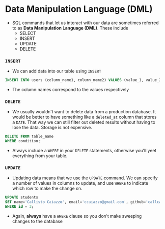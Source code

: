 # Data Manipulation Language (DML)

* SQL commands that let us interact with our data are sometimes referred to as **Data Manipulation Language (DML)**. These include
  * SELECT
  * INSERT
  * UPDATE
  * DELETE

### `INSERT`

* We can add data into our table using `INSERT`

```sql
INSERT INTO users (column_name1, column_name2) VALUES (value_1, value_2);
```

* The column names correspond to the values respectively

### `DELETE`

* We usually wouldn't want to delete data from a production database. It would be better to have something like a `deleted_at` column that stores a `DATE`. That way we can still filter out deleted results without having to lose the data. Storage is not expensive.

```sql
DELETE FROM table_name 
WHERE condition;
```

* Always include a `WHERE` in your `DELETE` statements, otherwise you'll yeet everything from your table.

### `UPDATE`

* Updating data means that we use the `UPDATE` command. We can specify a number of values in columns to update, and use `WHERE` to indicate which row to make the change on.

```sql
UPDATE students
SET name='Callisto Caiazzo', email='ccaiazzo@gmail.com', github='callcazz'
WHERE id = 3;
```

* Again, **always** have a `WHERE` clause so you don't make sweeping changes to the database